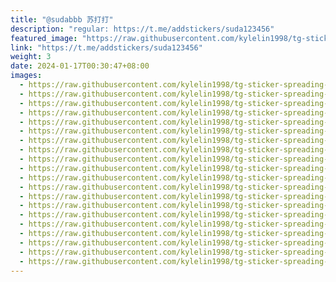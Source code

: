```yaml
---
title: "@sudabbb 苏打打"
description: "regular: https://t.me/addstickers/suda123456"
featured_image: "https://raw.githubusercontent.com/kylelin1998/tg-sticker-spreading-worldwide-images/main/img/5cf58aac-0f0f-4c29-81d1-f762809f29af.jpg"
link: "https://t.me/addstickers/suda123456"
weight: 3
date: 2024-01-17T00:30:47+08:00
images:
  - https://raw.githubusercontent.com/kylelin1998/tg-sticker-spreading-worldwide-images/main/img/5cf58aac-0f0f-4c29-81d1-f762809f29af.jpg
  - https://raw.githubusercontent.com/kylelin1998/tg-sticker-spreading-worldwide-images/main/img/6c98754d-8a2e-4690-b784-a25fc350cfa9.jpg
  - https://raw.githubusercontent.com/kylelin1998/tg-sticker-spreading-worldwide-images/main/img/3632c55f-128b-4a8c-989f-15997984c702.jpg
  - https://raw.githubusercontent.com/kylelin1998/tg-sticker-spreading-worldwide-images/main/img/351bb7e1-f495-44b6-82a4-9d143b9dc137.jpg
  - https://raw.githubusercontent.com/kylelin1998/tg-sticker-spreading-worldwide-images/main/img/494dd820-027c-4b5e-abca-3394bff2e005.jpg
  - https://raw.githubusercontent.com/kylelin1998/tg-sticker-spreading-worldwide-images/main/img/b6747e47-557a-4d73-87fb-1774fbfc6b12.jpg
  - https://raw.githubusercontent.com/kylelin1998/tg-sticker-spreading-worldwide-images/main/img/2925028f-e03a-40cb-a129-f6c51e16bd07.jpg
  - https://raw.githubusercontent.com/kylelin1998/tg-sticker-spreading-worldwide-images/main/img/eb6d5ff7-e64b-4bc3-ae8a-d2432782a258.jpg
  - https://raw.githubusercontent.com/kylelin1998/tg-sticker-spreading-worldwide-images/main/img/60744cdd-aefd-4a8d-a2e6-8ec7012c2724.jpg
  - https://raw.githubusercontent.com/kylelin1998/tg-sticker-spreading-worldwide-images/main/img/5be9dc03-d131-4fcc-a7c1-771b0fe59b2d.jpg
  - https://raw.githubusercontent.com/kylelin1998/tg-sticker-spreading-worldwide-images/main/img/5dbb0154-731b-46d3-aec8-354d5e41886e.jpg
  - https://raw.githubusercontent.com/kylelin1998/tg-sticker-spreading-worldwide-images/main/img/105158fe-11fc-4d5b-8fa8-d1aafc358028.jpg
  - https://raw.githubusercontent.com/kylelin1998/tg-sticker-spreading-worldwide-images/main/img/7e1af901-7bec-4b53-83d6-98e3ee30e1c6.jpg
  - https://raw.githubusercontent.com/kylelin1998/tg-sticker-spreading-worldwide-images/main/img/f9b2d2af-2fa0-4c70-9183-103e40bc4756.jpg
  - https://raw.githubusercontent.com/kylelin1998/tg-sticker-spreading-worldwide-images/main/img/4bf5b221-e439-4b1c-a521-5f2ddae7c54b.jpg
  - https://raw.githubusercontent.com/kylelin1998/tg-sticker-spreading-worldwide-images/main/img/8ef3a686-6c6e-4890-888a-e40ff0850705.jpg
  - https://raw.githubusercontent.com/kylelin1998/tg-sticker-spreading-worldwide-images/main/img/92be38e9-49d6-4ce0-94bc-b2f1e7cd1ff2.jpg
  - https://raw.githubusercontent.com/kylelin1998/tg-sticker-spreading-worldwide-images/main/img/7674e92f-cd92-46c3-aa23-7d9a20351606.jpg
  - https://raw.githubusercontent.com/kylelin1998/tg-sticker-spreading-worldwide-images/main/img/7068f8b5-061d-40fe-a2c3-4522624bbead.jpg
  - https://raw.githubusercontent.com/kylelin1998/tg-sticker-spreading-worldwide-images/main/img/2238d011-d728-42d5-acd6-1f32600cc692.jpg
---
```

